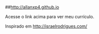 ##http://allanxp4.github.io

Acesse o link acima para ver meu currículo.

Inspirado em http://israelrodrigues.com/